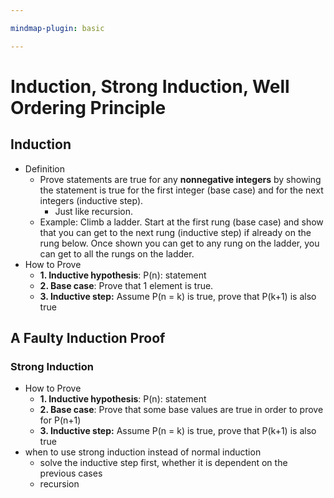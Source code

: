 ```yaml
---

mindmap-plugin: basic

---
```


# Induction, Strong Induction, Well Ordering Principle

## Induction
- Definition
	- Prove statements are true for any **nonnegative integers** by showing the statement is true for the first integer (base case) and for the next integers (inductive step).
		- Just like recursion.
	- Example: Climb a ladder. Start at the first rung (base case) and show that you can get to the next rung (inductive step) if already on the rung below. Once shown you can get to any rung on the ladder, you can get to all the rungs on the ladder.
- How to Prove
	- **1. Inductive hypothesis**: P(n): statement
	- **2. Base case**: Prove that 1 element is true.
	- **3. Inductive step:** Assume P(n = k) is true, prove that P(k+1) is also true
<!--ID: 1708098041887-->


## A Faulty Induction Proof
### Strong Induction 
- How to Prove
	- **1. Inductive hypothesis**: P(n): statement
	- **2. Base case**: Prove that some base values are true in order to prove for P(n+1)
	- **3. Inductive step:** Assume P(n = k) is true, prove that P(k+1) is also true
- when to use strong induction instead of normal induction
	- solve the inductive step first, whether it is dependent on the previous cases
	- recursion
<!--ID: 1708098041891-->

